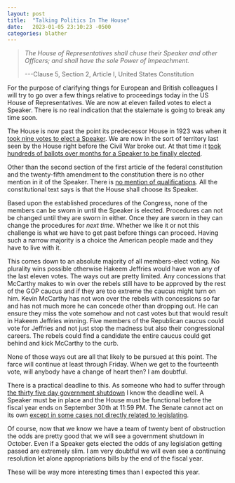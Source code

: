 ```yaml
---
layout: post
title:  "Talking Politics In The House"
date:   2023-01-05 23:10:23 -0500
categories: blather
---
```


>*The House of Representatives shall chuse their Speaker and other Officers; and shall have the sole Power of Impeachment.*
>
>---Clause 5, Section 2, Article I, United States Constitution

For the purpose of clarifying things for European and British colleagues I will try to go over a few things relative to proceedings today in the US House of Representatives.  We are now at eleven failed votes to elect a Speaker.  There is no real indication that the stalemate is going to break any time soon.

The House is now past the point its predecessor House in 1923 was when it [took nine votes to elect a Speaker](https://history.house.gov/People/Office/Speakers-Multiple-Ballots/).  We are now in the sort of territory last seen by the House right before the Civil War broke out.  At that time it [took hundreds of ballots over months for a Speaker to be finally elected](https://history.house.gov/People/Office/Speakers-Multiple-Ballots/).

Other than the second section of the first article of the federal constitution and the twenty-fifth amendment to the constitution there is no other mention in it of the Speaker.  There is [no mention of qualifications](https://web.archive.org/web/20210305112024/https://fas.org/sgp/crs/misc/97-780.pdf).  All the constitutional text says is that the House shall choose its Speaker.  

Based upon the established procedures of the Congress, none of the members can be sworn in until the Speaker is elected.  Procedures can not be changed until they are sworn in either.  Once they are sworn in they can change the procedures for *next time*.  Whether we like it or not this challenge is what we have to get past before things can proceed.  Having such a narrow majority is a choice the American people made and they have to live with it.

This comes down to an absolute majority of all members-elect voting.  No plurality wins possible otherwise Hakeem Jeffries would have won any of the last eleven votes.  The ways out are pretty limited.  Any concessions that McCarthy makes to win over the rebels still have to be approved by the rest of the GOP caucus and if they are too extreme the caucus might turn on him.  Kevin McCarthy has not won over the rebels with concessions so far and has not much more he can concede other than dropping out.  He can ensure they miss the vote somehow and not cast votes but that would result in Hakeem Jeffries winning.  Five members of the Republican caucus could vote for Jeffries and not just stop the madness but also their congressional careers.  The rebels could find a candidate the entire caucus could get behind and kick McCarthy to the curb. 

None of those ways out are all that likely to be pursued at this point.  The farce will continue at least through Friday.  When we get to the fourteenth vote, will anybody have a change of heart then?  I am doubtful.

There is a practical deadline to this.  As someone who had to suffer through [the thirty five day government shutdown](https://www.gao.gov/products/gao-20-377) I know the deadline well.  A Speaker must be in place and the House must be functional before the fiscal year ends on September 30th at 11:59 PM.  The Senate cannot act on its own [except in some cases not directly related to legislating](https://www.senate.gov/about/powers-procedures.htm).  

Of course, now that we know we have a team of twenty bent of obstruction the odds are pretty good that we will see a government shutdown in October.  Even if a Speaker gets elected the odds of any legislation getting passed are extremely slim.  I am very doubtful we will even see a continuing resolution let alone appropriations bills by the end of the fiscal year.

These will be way more interesting times than I expected this year.
